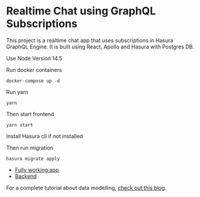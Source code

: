 # Realtime Chat using GraphQL Subscriptions

This project is a realtime chat app that uses subscriptions in Hasura GraphQL Engine. It is built using React, Apollo and Hasura with Postgres DB.

Use Node Version 14.5

Run docker containers

```
docker-compose up -d
```

Run yarn

```
yarn
```

Then start frontend

```
yarn start
```

Install Hasura cli if not installed

Then run migration

```
hasura migrate apply
```

-   [Fully working app](http://localhost:3000)
-   [Backend](http://localhost:8080/console)

For a complete tutorial about data modelling, [check out this blog](https://hasura.io/blog/building-a-realtime-chat-app-with-graphql-subscriptions-d68cd33e73f).
